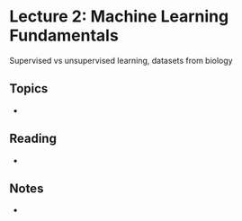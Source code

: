 # Lecture 2: Machine Learning Fundamentals

Supervised vs unsupervised learning, datasets from biology

## Topics
- 

## Reading
- 

## Notes
- 

